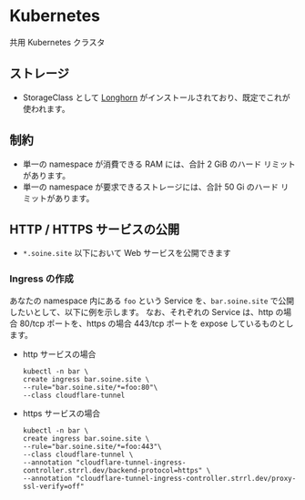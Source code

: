 # Kubernetes

共用 Kubernetes クラスタ

## ストレージ

* StorageClass として [Longhorn](https://longhorn.io/) がインストールされており、既定でこれが使われます。

## 制約

* 単一の namespace が消費できる RAM には、合計 2 GiB のハード リミットがあります。
* 単一の namespace が要求できるストレージには、合計 50 Gi のハード リミットがあります。

## HTTP / HTTPS サービスの公開

* `*.soine.site` 以下において Web サービスを公開できます

### Ingress の作成

あなたの namespace 内にある `foo` という Service を、`bar.soine.site` で公開したいとして、以下に例を示します。
なお、それぞれの Service は、http の場合 80/tcp ポートを、https の場合 443/tcp ポートを expose しているものとします。

* http サービスの場合

    ```
    kubectl -n bar \
    create ingress bar.soine.site \
    --rule="bar.soine.site/*=foo:80"\
    --class cloudflare-tunnel
    ```

* https サービスの場合

    ```
    kubectl -n bar \
    create ingress bar.soine.site \
    --rule="bar.soine.site/*=foo:443"\
    --class cloudflare-tunnel \
    --annotation "cloudflare-tunnel-ingress-controller.strrl.dev/backend-protocol=https" \
    --annotation "cloudflare-tunnel-ingress-controller.strrl.dev/proxy-ssl-verify=off"
    ```
